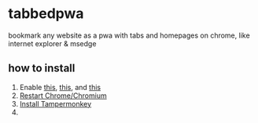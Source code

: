 # tabbedpwa
bookmark any website as a pwa with tabs and homepages on chrome, like internet explorer &amp; msedge
## how to install
1. Enable [this](chrome://flags/#enable-desktop-pwas-tab-strip), [this](chrome://flags/#enable-desktop-pwas-tab-strip-settings), and [this](chrome://flags/#enable-desktop-pwas-tab-strip-customizations)
2. [Restart Chrome/Chromium](chrome://restart)
3. [Install Tampermonkey](https://chromewebstore.google.com/detail/tampermonkey/dhdgffkkebhmkfjojejmpbldmpobfkfo)
4. 
